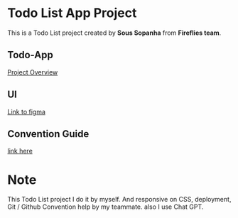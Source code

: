 # Todo List App Project

This is a Todo List project created by **Sous Sopanha** from **Fireflies team**.

## Todo-App
[Project Overview](http://localhost:3000)

## UI
[Link to figma](https://www.figma.com/proto/JZp8EY572tf14UVuPTZiTB/ToDo-List?type=design&node-id=1-8&t=NTxKSvAeLwmMH7Dj-0&scaling=min-zoom&page-id=0%3A1)

## Convention Guide

[link here](/doc/convention.md)

# Note
This Todo List project I do it by myself. And responsive on CSS, deployment, Git / Github Convention help by my teammate. also I use Chat GPT.